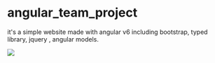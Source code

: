# angular_team_project
it's a simple website made with angular v6 including bootstrap, typed library, jquery , angular models.

![](images/)
